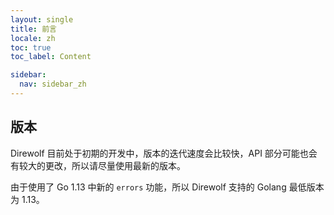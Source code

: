 ```yaml
---
layout: single
title: 前言
locale: zh
toc: true
toc_label: Content

sidebar:
  nav: sidebar_zh
---
```


## 版本

Direwolf 目前处于初期的开发中，版本的迭代速度会比较快，API 部分可能也会有较大的更改，所以请尽量使用最新的版本。

由于使用了 Go 1.13 中新的 `errors` 功能，所以 Direwolf 支持的 Golang 最低版本为 1.13。
